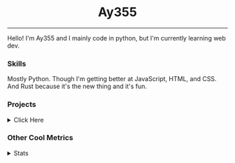 <h1 align="center"><b>Ay355</b></h1>

---

Hello! I'm Ay355 and I mainly code in python, but I'm currently learning web dev.


### Skills

Mostly Python. Though I'm getting better at JavaScript, HTML, and CSS. And Rust because it's the new thing and it's fun.


### Projects

<details>
 <summary>Click Here</summary>
<br>

 This is probably out of date

[Standle](https://discord.com/oauth2/authorize?client_id=810345494223781899&scope=bot&permissions=8)
 - A multipurpose discord bot for your discord server. Has useful and fun commands for you to mess around with. Made with [discord.py](https://www.github.com/Rapptz/discord.py).

[RoboAy355](https://github.com/Ay-355/RoboAy355)
 - A personal discord bot that I use for random things.

[Asyncdictionary](https://github.com/Ay-355/asyncdictionary)
 - An async wrapper for the freedictionaryAPI. See the README for more info.

 
That's pretty much it, other stuff is closed-source.
 
</details>


### Other Cool Metrics


<details>
<summary>Stats</summary>
<br>
 
<a href="https://github.com/Ay-355">
 <img align="center" src="https://github-readme-stats.vercel.app/api?username=Ay-355&theme=tokyonight&show_icons=true&count_private=true&hide_border=true" />
</a><a href="https://github.com/Ay-355">
  <img align="center" src="https://github-readme-stats.vercel.app/api/top-langs/?username=Ay-355&hide=toml,yaml,cmake&layout=compact&langs_count=8&theme=tokyonight&hide_border=true" />
</a>

 
&nbsp; <!-- Space character to put some space between the different stat types. -->

 
<!--START_SECTION:waka-->
**🐱 My GitHub Data** 

> 🏆 589 Contributions in the Year 2021
 > 
> 📦 1.6 kB Used in GitHub's Storage 
 > 
> 🚫 Not Opted to Hire
 > 
> 📜 13 Public Repositories 
 > 
> 🔑 3 Private Repositories  
 > 
**I'm a Night 🦉** 

```text
🌞 Morning    16 commits     █░░░░░░░░░░░░░░░░░░░░░░░░   5.73% 
🌆 Daytime    123 commits    ███████████░░░░░░░░░░░░░░   44.09% 
🌃 Evening    133 commits    ████████████░░░░░░░░░░░░░   47.67% 
🌙 Night      7 commits      ░░░░░░░░░░░░░░░░░░░░░░░░░   2.51%

```
📅 **I'm Most Productive on Monday** 

```text
Monday       52 commits     ████░░░░░░░░░░░░░░░░░░░░░   18.64% 
Tuesday      31 commits     ██░░░░░░░░░░░░░░░░░░░░░░░   11.11% 
Wednesday    27 commits     ██░░░░░░░░░░░░░░░░░░░░░░░   9.68% 
Thursday     43 commits     ███░░░░░░░░░░░░░░░░░░░░░░   15.41% 
Friday       46 commits     ████░░░░░░░░░░░░░░░░░░░░░   16.49% 
Saturday     47 commits     ████░░░░░░░░░░░░░░░░░░░░░   16.85% 
Sunday       33 commits     ███░░░░░░░░░░░░░░░░░░░░░░   11.83%

```


📊 **This Week I Spent My Time On** 

```text
💬 Programming Languages: 
Python                   3 hrs 5 mins        ████████████░░░░░░░░░░░░░   49.92% 
Lua                      1 hr 20 mins        █████░░░░░░░░░░░░░░░░░░░░   21.71% 
PowerShell               43 mins             ███░░░░░░░░░░░░░░░░░░░░░░   11.68% 
Rust                     25 mins             █░░░░░░░░░░░░░░░░░░░░░░░░   6.99% 
Text                     19 mins             █░░░░░░░░░░░░░░░░░░░░░░░░   5.31%

🔥 Editors: 
Neovim                   4 hrs 53 mins       ███████████████████░░░░░░   79.18% 
VS Code                  1 hr 15 mins        █████░░░░░░░░░░░░░░░░░░░░   20.48% 
Notepad++                1 min               ░░░░░░░░░░░░░░░░░░░░░░░░░   0.34%

🐱‍💻 Projects: 
school                   2 hrs 52 mins       ███████████░░░░░░░░░░░░░░   46.4% 
Unknown Project          1 hr 17 mins        █████░░░░░░░░░░░░░░░░░░░░   20.88% 
nvim                     1 hr 9 mins         ████░░░░░░░░░░░░░░░░░░░░░   18.62% 
haste-cli                17 mins             █░░░░░░░░░░░░░░░░░░░░░░░░   4.79% 
awestar                  13 mins             █░░░░░░░░░░░░░░░░░░░░░░░░   3.71%

💻 Operating System: 
Windows                  6 hrs 10 mins       █████████████████████████   100.0%

```

**I Mostly Code in Python** 

```text
Python                   6 repos             ████████████████░░░░░░░░░   66.67% 
HTML                     1 repo              ██░░░░░░░░░░░░░░░░░░░░░░░   11.11% 
C++                      1 repo              ██░░░░░░░░░░░░░░░░░░░░░░░   11.11% 
Rust                     1 repo              ██░░░░░░░░░░░░░░░░░░░░░░░   11.11%

```



 Last Updated on 20/11/2021
<!--END_SECTION:waka-->
</details>
